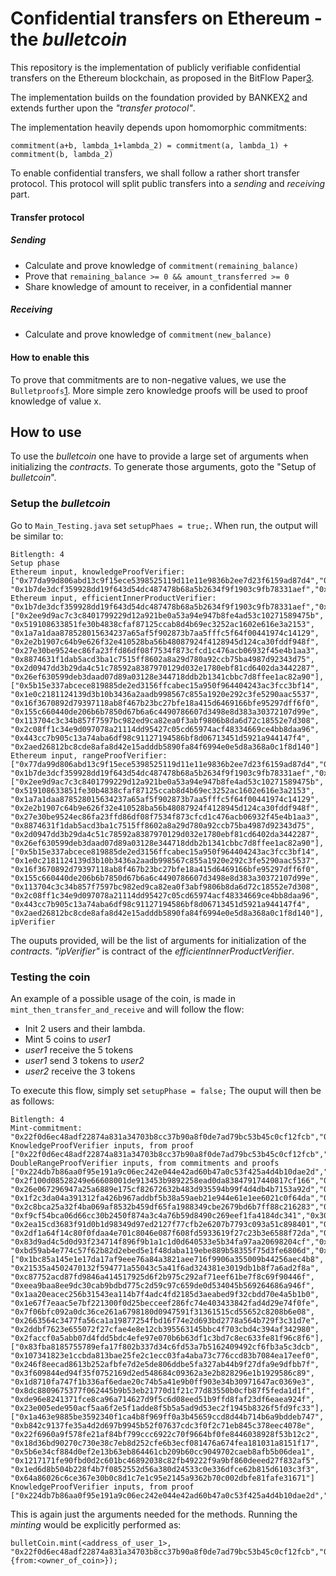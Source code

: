 
# Confidential transfers on Ethereum - the *bulletcoin*

This repository is the implementation of publicly verifiable confidential transfers on the Ethereum blockchain, as proposed in the BitFlow Paper[3].

The implementation builds on the foundation provided by BANKEX[2] and extends further upon the *"transfer protocol"*.

The implementation heavily depends upon homomorphic commitments: 
```
commitment(a+b, lambda_1+lambda_2) = commitment(a, lambda_1) + commitment(b, lambda_2)
```


To enable confidential transfers, we shall follow a rather short transfer protocol. 
This protocol will split public transfers into a *sending* and *receiving* part.
#### Transfer protocol
##### Sending
* Calculate and prove knowledge of `commitment(remaining_balance)`
* Prove that `remaining_balance >= 0 && amount_transferred >= 0`
* Share knowledge of amount to receiver, in a confidential manner

##### Receiving
* Calculate and prove knowledge of `commitment(new_balance)`

#### How to enable this
To prove that commitments are to non-negative values, we use the `Bulletproofs`[1]. 
More simple zero knowledge proofs will be used to proof knowledge of value x.

## How to use
To use the *bulletcoin* one have to provide a large set of arguments when initializing the *contracts*. 
To generate those arguments, goto the "Setup of *bulletcoin*".

### Setup the *bulletcoin*
Go to `Main_Testing.java` set `setupPhaes = true;`. When run, the output will be similar to:
```
Bitlength: 4
Setup phase
Ethereum input, knowledgeProofVerifier:
["0x77da99d806abd13c9f15ece5398525119d11e11e9836b2ee7d23f6159ad87d4","0x1485efa927f2ad41bff567eec88f32fb0a0f706588b4e41a8d587d008b7f875", "0x1b7de3dcf359928dd19f643d54dc487478b68a5b2634f9f1903c9fb78331aef","0x2bda7d3ae6a557c716477c108be0d0f94abc6c4dc6b1bd93caccbcceaaa71d6b"]
Ethereum input, efficientInnerProductVerifier:
"0x1b7de3dcf359928dd19f643d54dc487478b68a5b2634f9f1903c9fb78331aef","0x2bda7d3ae6a557c716477c108be0d0f94abc6c4dc6b1bd93caccbcceaaa71d6b", ["0x2ee9d9ac7c3c8401799229d12a921be0a53a94e947b8fe4ad53c10271589475b", "0x519108633851fe30b4838cfaf87125ccab8d4b69ec3252ac1602e616e3a2153", "0x1a7a1daa878528015634237a65af5f902873b7aa5fffc5f64f00441974c14129", "0x2e2b1907c64b9e626f32e410528ba56b48087924f4128945d124ca30fddf948f", "0x27e30be9524ec86fa23ffd86df08f7534f873cfcd1c476acb06932f45e4b1aa3", "0x8874631f1dab5acd3ba1c7515ff8602a8a29d780a92ccb75ba4987d92343d75", "0x2d0947dd3b29da4c51c78592a8387970129d032e1780ebf81cd6402da3442287", "0x26ef630599deb3daad07d89a03128e344718ddb2b1341cbbc7d8ffee1ac82a90"], ["0x5b15e337abcece819885de2ed3156ffcabec15a950f964404243ac3fcc3bf14", "0x1e0c2181124139d3b10b3436a2aadb998567c855a1920e292c3fe5290aac5537", "0x16f3670892d79397118ab8f467b23bc27bfe18a415d6469166bfe95297dff6f0", "0x155c660440de206b6b7850d67b6a6c4490786607d3498e8d383a30372107d99e", "0x113704c3c34b857f7597bc982ed9ca82ea0f3abf9806b8da6d72c18552e7d308", "0x2c08ff1c34e9d097078a21114dd95427c05cd65974acf48334669ce4bb8daa96", "0x443cc7b905c13a74aba6df98c91127194586bf8d06713451d5921a944147f4", "0x2aed26812bc8cde8afa8d42e15adddb5890fa84f6994e0e5d8a368a0c1f8d140"]
Ethereum input, rangeProofVerifier:
["0x77da99d806abd13c9f15ece5398525119d11e11e9836b2ee7d23f6159ad87d4","0x1485efa927f2ad41bff567eec88f32fb0a0f706588b4e41a8d587d008b7f875", "0x1b7de3dcf359928dd19f643d54dc487478b68a5b2634f9f1903c9fb78331aef","0x2bda7d3ae6a557c716477c108be0d0f94abc6c4dc6b1bd93caccbcceaaa71d6b"], ["0x2ee9d9ac7c3c8401799229d12a921be0a53a94e947b8fe4ad53c10271589475b", "0x519108633851fe30b4838cfaf87125ccab8d4b69ec3252ac1602e616e3a2153", "0x1a7a1daa878528015634237a65af5f902873b7aa5fffc5f64f00441974c14129", "0x2e2b1907c64b9e626f32e410528ba56b48087924f4128945d124ca30fddf948f", "0x27e30be9524ec86fa23ffd86df08f7534f873cfcd1c476acb06932f45e4b1aa3", "0x8874631f1dab5acd3ba1c7515ff8602a8a29d780a92ccb75ba4987d92343d75", "0x2d0947dd3b29da4c51c78592a8387970129d032e1780ebf81cd6402da3442287", "0x26ef630599deb3daad07d89a03128e344718ddb2b1341cbbc7d8ffee1ac82a90"], ["0x5b15e337abcece819885de2ed3156ffcabec15a950f964404243ac3fcc3bf14", "0x1e0c2181124139d3b10b3436a2aadb998567c855a1920e292c3fe5290aac5537", "0x16f3670892d79397118ab8f467b23bc27bfe18a415d6469166bfe95297dff6f0", "0x155c660440de206b6b7850d67b6a6c4490786607d3498e8d383a30372107d99e", "0x113704c3c34b857f7597bc982ed9ca82ea0f3abf9806b8da6d72c18552e7d308", "0x2c08ff1c34e9d097078a21114dd95427c05cd65974acf48334669ce4bb8daa96", "0x443cc7b905c13a74aba6df98c91127194586bf8d06713451d5921a944147f4", "0x2aed26812bc8cde8afa8d42e15adddb5890fa84f6994e0e5d8a368a0c1f8d140"], ipVerifier
```
The ouputs provided, will be the list of arguments for initialization of the *contracts*. *"ipVerifier"* is contract of the *efficientInnerProductVerifier*.

### Testing the coin
An example of a possible usage of the coin, is made in `mint_then_transfer_and_receive` and will follow the flow:
* Init 2 users and their lambda.
* Mint 5 coins to *user1*
* *user1* receive the 5 tokens
* *user1* send 3 tokens to *user2*
* *user2* receive the 3 tokens

To execute this flow, simply set `setupPhase = false;` The ouput will then be as follows:
```
Bitlength: 4
Mint-commitment:
"0x22f0d6ec48adf22874a831a34703b8cc37b90a8f0de7ad79bc53b45c0cf12fcb","0x2edb129868ec0833acbcf522e6528f826228265a4bad09f9965900271296ded5"
KnowledgeProofVerifier inputs, from proof
["0x22f0d6ec48adf22874a831a34703b8cc37b90a8f0de7ad79bc53b45c0cf12fcb","0x2edb129868ec0833acbcf522e6528f826228265a4bad09f9965900271296ded5","0x27f7428e22403402c4a87e8fea81f65acf438f772ec372d33860a12ad9b69090","0xceee029a8744fbd6ee54c2a08065d20c61d73dab28df149121748eeba26f41","0x2c8a045d4214d27b60413d494369889f7ee34c781ba4e2ae615650a3d657f9d4","0x92c1bc926acf7702df979af361dbf7aa976c30e0d8965b5b86e28047ed4ba60"]
DoubleRangeProofVerifier inputs, from commitments and proofs
["0x224db7b86aa0f95e191a9c06ec242e044e42ad60b47a0c53f425a4d4b10dae2d","0x1ca7883b4d0211f7fe779c106ba0b3f2afd815a85b99f3ffa01c156aa31515c3", "0x2f100d08528249e66608001de913453b9892258ead0da83847917440817cf166","0xad57cf17d797bd5804eda44ec14f48d76cb73a6ea6c1c40690ff9aaa0dfa5f6", "0x26e067296947a25a6889e175cf82672632b483d935594b99f4d4db4b7153a92d","0x124f870482c02e74f3f5df542ef0b0655338e6ca3eeae39889b2c4124537fa34", "0x1f2c3da04a391312fa426b967addbf5b38a59aeb21e944e61e1ee6021c0f64da","0x110bfdfd8fa3708463d8af16a0b74aa80554d8069f5cf5d71c524f4c7d50c047", "0x2c8bca25a32f4ba069af8532b459df65fa1988349cbe2679bd6b7ff88c216283","0x1f842543a58179259c63bc8c16ea603e25c40bd0a93ebc7736134a07031236f", "0xf9cf54bca06d66cc30b2450f874a3c4a76b59d8490c269eef1fa4184dc341","0x302281bc04bb0c1bee12424c63315a1f951f804c6b8281802dc4cb045e4e2d36", "0x2ea15cd3683f91d0b1d98349d97ed2127f77cfb2e6207b7793c093a51c898401","0x33e0dd30db7adfeab0f23c60071d34ec133b13cb30da913ed24cf0142d0edba", "0x2df1a64f14c80f0fdaa4e701c8046e087f608fd5933619f27c23b3e6588f72da","0x50c1da02ce1f34bb134d76ea89b59ee6c7d0322e4fb2f5dd8c2db7af11f0f37", "0x83d9ad4c5d0d93f234714f896f9b1a1c1d0d640533e5b34fa97aa20698204cf","0x10f0bdf600184e7657443d3aa72e9d9be8e5761540daf8fb3db03eda8a1cb2d2", "0xbd59ab4e774c57f62b82d2ebed5e1f48daba119ebe889b58355f75d3fe6806d","0xf32e2a16389234ea726b5e70052ccc30ddb2e3387ddd79d68898fd744cd1ad"], ["0x1bc85a145e1e17da17af9eee76a84a3821aee716f9906a355009b44256aec4b8", "0x21535a4502470132f594771a55043c5a41f6ad324381e3019db1b8f7a6ad2f8a", "0xc87752acd87fd9846a414517925d6f2b975c292af71eef61be7f8c69f90446f", "0xeea9baa8ee9dc30cab9bdbd775c2d59c97c659de0d534045b569264686a946f", "0x1aa20eacec256b31543ea114b7f4adc4fd2185d3aeabed9f32cbdd70e4a5b1b0", "0x1e67f7eaac5e7bf221300f0d25becceef286fc74e403433842fad4d29e74f0fe", "0x7f06bfc092a0dc36ce261a6798180d0947591f31361515cd55652c8208b6e08", "0x2663564c3477fa56ca1a19877254fbd16f74e2d693bd2778a564b729f3c31d7e", "0x2ddbf7623e655072f27cfae4e8e12cb395563145bbc4f703cbd4c394af342980", "0x2faccf0a5abb07d4fdd5bdc4efe97e070b6b63df1c3bd7c8ec633fe81f96c8f6"], ["0x83fba8185755789efa17f802b337d34c6fd53a7b5162409492cf6fb3a5c3dcb", "0x107341823e1ccbda813bae25fe2c1ecc03fa4aba73c776ccd83b7084ea17eef0", "0x246f8eecad8613b252afbfe7d2e5de806ddbe5fa327ab44b9f27dfa9e9dfbb7f", "0x3f609844ed94f35f0752169d2ed548684c09362a3e2b828296e1b1929586c89", "0x1d8710fa747f1b336af6edae20c74b5a41e9b0ff903e34b30971647ac0369e3", "0x8dc8809675377f062445b9b53eb21770d1f21c77d83550b0cfb87f5feda1d1f", "0xde96e8241371fce8ca96a714627d9f5c6d08eed51b9ffd8faf23df6eaea924f", "0x23e005ede950acf5aa6f2e5f1adde8f5b5a5ad9d53ec2f1945b8326f5fd9fc33"], ["0x1a463e9885be3592340f1ca4b8f969ff0a3b45659ccd8d44b714b6a9bddeb747", "0xb842c9137fe35a4d2d697b9945b52f07637cdc3f0f2c71eb845c378eec4078e", "0x22f6960a9f578fe21af84bf799ccc6922c70f9664bf0fe8446038928f53b12c2", "0x18d36bd90270c730e38c7eb8d252cfe6b3ecf081476a674fea181031a8151f17", "0x5b6e34cf884d0ef2e13b63eb864461cb209b60cc9049702caeb8afb5b06dea1", "0x1217171fe90fbd0d2c601bc46892038c82fb49222f9a9bf860deeed27f832af5", "0x1ed6d8b504b228f4b7f0852552d56a380d24533c0e336dfce62b815d6103c3f3", "0x64a86026c6ce367e30b0c8d1c7e1c95e2145a9362b70c002dbfe81fafe31671"]
KnowledgeProofVerifier inputs, from proof
["0x224db7b86aa0f95e191a9c06ec242e044e42ad60b47a0c53f425a4d4b10dae2d","0x1ca7883b4d0211f7fe779c106ba0b3f2afd815a85b99f3ffa01c156aa31515c3","0x2bcd9056d6cd7b762f58232714a7ea843cea85e643d863f89d7b3b18ec0ba534","0x1f05bb52a0416f552b111f4e84e2b7aaf15046155877a9f44a258a926468c6af","0x1e2b04d6ff037ca9740e2428383da806752790225a46e86713c352fc16af9030","0x25f0062a8daef9dcceec66ee4d6585c7e3852caa210d061162342675b2082108"]
```
This is again just the arguments needed for the methods. Running the *minting* would be explicitly performed as:
```
bulletCoin.mint(<address_of_user_1>, "0x22f0d6ec48adf22874a831a34703b8cc37b90a8f0de7ad79bc53b45c0cf12fcb","0x2edb129868ec0833acbcf522e6528f826228265a4bad09f9965900271296ded5",{from:<owner_of_coin>});
```

[1]: https://crypto.stanford.edu/bulletproofs/
[2]: https://github.com/BANKEX/ETHDenver_ConfidentialTransactions
[3]: https://findit.dtu.dk/en/catalog/2434703292 
